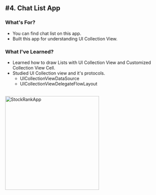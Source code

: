 ## #4. Chat List App
### What's For?
- You can find chat list on this app.
- Built this app for understanding UI Collection View.

### What I've Learned?
- Learned how to draw Lists with UI Collection View and Customized Collection View Cell.
- Studied UI Collection view and it's protocols.
  - UICollectionViewDataSource
  - UICollectionViewDelegateFlowLayout
<br><br>
<img width="300" alt="StockRankApp" src="https://user-images.githubusercontent.com/16066576/172111813-ce0dba3b-2d1c-4757-8485-a8ce3c82b2e8.gif">
